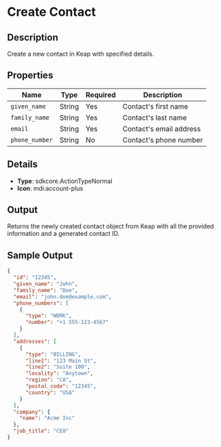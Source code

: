 # Create Contact

## Description

Create a new contact in Keap with specified details.

## Properties

| Name | Type | Required | Description |
|------|------|----------|-------------|
| `given_name` | String | Yes | Contact's first name |
| `family_name` | String | Yes | Contact's last name |
| `email` | String | Yes | Contact's email address |
| `phone_number` | String | No | Contact's phone number |


## Details

- **Type**: sdkcore.ActionTypeNormal
- **Icon**: mdi:account-plus

## Output

Returns the newly created contact object from Keap with all the provided information and a generated contact ID.

## Sample Output

```json
{
  "id": "12345",
  "given_name": "John",
  "family_name": "Doe",
  "email": "john.doe@example.com",
  "phone_numbers": [
    {
      "type": "WORK",
      "number": "+1 555-123-4567"
    }
  ],
  "addresses": [
    {
      "type": "BILLING",
      "line1": "123 Main St",
      "line2": "Suite 100",
      "locality": "Anytown",
      "region": "CA",
      "postal_code": "12345",
      "country": "USA"
    }
  ],
  "company": {
    "name": "Acme Inc"
  },
  "job_title": "CEO"
}
```